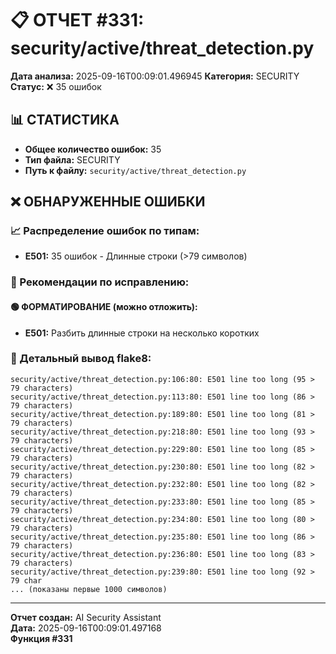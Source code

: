 # 📋 ОТЧЕТ #331: security/active/threat_detection.py

**Дата анализа:** 2025-09-16T00:09:01.496945
**Категория:** SECURITY
**Статус:** ❌ 35 ошибок

## 📊 СТАТИСТИКА

- **Общее количество ошибок:** 35
- **Тип файла:** SECURITY
- **Путь к файлу:** `security/active/threat_detection.py`

## ❌ ОБНАРУЖЕННЫЕ ОШИБКИ

### 📈 Распределение ошибок по типам:

- **E501:** 35 ошибок - Длинные строки (>79 символов)

### 🎯 Рекомендации по исправлению:

#### 🟢 ФОРМАТИРОВАНИЕ (можно отложить):
- **E501:** Разбить длинные строки на несколько коротких

### 📝 Детальный вывод flake8:

```
security/active/threat_detection.py:106:80: E501 line too long (95 > 79 characters)
security/active/threat_detection.py:113:80: E501 line too long (86 > 79 characters)
security/active/threat_detection.py:189:80: E501 line too long (81 > 79 characters)
security/active/threat_detection.py:218:80: E501 line too long (93 > 79 characters)
security/active/threat_detection.py:229:80: E501 line too long (85 > 79 characters)
security/active/threat_detection.py:230:80: E501 line too long (82 > 79 characters)
security/active/threat_detection.py:232:80: E501 line too long (82 > 79 characters)
security/active/threat_detection.py:233:80: E501 line too long (85 > 79 characters)
security/active/threat_detection.py:234:80: E501 line too long (80 > 79 characters)
security/active/threat_detection.py:235:80: E501 line too long (86 > 79 characters)
security/active/threat_detection.py:236:80: E501 line too long (83 > 79 characters)
security/active/threat_detection.py:239:80: E501 line too long (92 > 79 char
... (показаны первые 1000 символов)
```

---
**Отчет создан:** AI Security Assistant  
**Дата:** 2025-09-16T00:09:01.497168  
**Функция #331**
